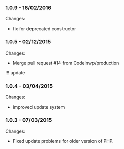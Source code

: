 

### 1.0.9 - 16/02/2016

 Changes: 


 * fix for deprecated constructor


### 1.0.5 - 02/12/2015

 Changes: 


 * Merge pull request #14 from Codeinwp/production

!!! update


### 1.0.4 - 03/04/2015

 Changes: 


 * improved update system


### 1.0.3 - 07/03/2015

 Changes: 


 * Fixed update problems for older version of PHP.
